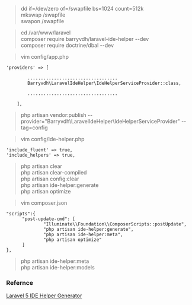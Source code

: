 >dd if=/dev/zero of=/swapfile bs=1024 count=512k<br>
>mkswap /swapfile<br>
>swapon /swapfile<br>

>cd /var/www/laravel<br>
>composer require barryvdh/laravel-ide-helper --dev<br>
>composer require doctrine/dbal --dev<br>

>vim config/app.php<br>

    'providers' => [
    
            ..................................
            Barryvdh\LaravelIdeHelper\IdeHelperServiceProvider::class,
    
            ..................................
    
        ],

>php artisan vendor:publish --provider="Barryvdh\LaravelIdeHelper\IdeHelperServiceProvider" --tag=config<br>

>vim config/ide-helper.php<br>

    'include_fluent' => true,
    'include_helpers' => true,

>php artisan clear<br>
>php artisan clear-compiled<br>
>php artisan config:clear<br>
>php artisan ide-helper:generate<br>
>php artisan optimize<br>

>vim composer.json<br>

    "scripts":{
          "post-update-cmd": [
                  "Illuminate\\Foundation\\ComposerScripts::postUpdate",
                  "php artisan ide-helper:generate",
                  "php artisan ide-helper:meta",
                  "php artisan optimize"
          ]
    },

>php artisan ide-helper:meta<br>
>php artisan ide-helper:models<br>

### Refernce
[Laravel 5 IDE Helper Generator](https://github.com/barryvdh/laravel-ide-helper)<br>
